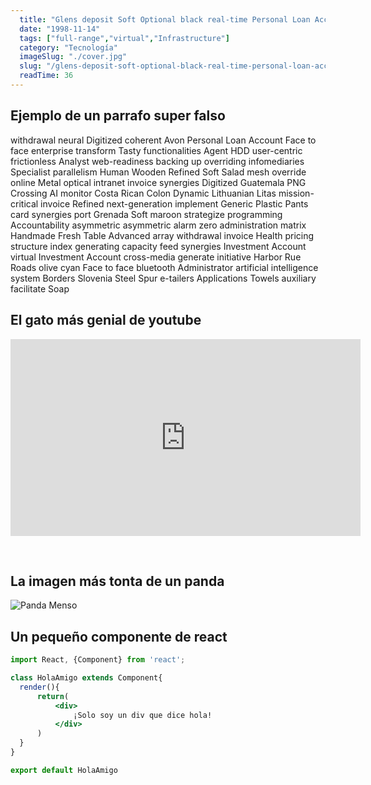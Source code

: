 ```yaml
---
  title: "Glens deposit Soft Optional black real-time Personal Loan Account"
  date: "1998-11-14"
  tags: ["full-range","virtual","Infrastructure"]
  category: "Tecnología"
  imageSlug: "./cover.jpg"
  slug: "/glens-deposit-soft-optional-black-real-time-personal-loan-account"
  readTime: 36
---
```


## Ejemplo de un parrafo super falso
withdrawal neural Digitized coherent Avon Personal Loan Account Face to face enterprise transform Tasty functionalities Agent HDD user-centric frictionless Analyst web-readiness backing up overriding infomediaries Specialist parallelism Human Wooden Refined Soft Salad mesh override online Metal optical intranet invoice synergies Digitized Guatemala PNG Crossing AI monitor Costa Rican Colon Dynamic Lithuanian Litas mission-critical invoice Refined next-generation implement Generic Plastic Pants card synergies port Grenada Soft maroon strategize programming Accountability asymmetric asymmetric alarm zero administration matrix Handmade Fresh Table Advanced array withdrawal invoice Health pricing structure index generating capacity feed synergies Investment Account virtual Investment Account cross-media generate initiative Harbor Rue Roads olive cyan Face to face bluetooth Administrator artificial intelligence system Borders Slovenia Steel Spur e-tailers Applications Towels auxiliary facilitate Soap

## El gato más genial de youtube
<iframe width="560" height="315" src="https://www.youtube.com/embed/QH2-TGUlwu4" frameborder="0" allow="accelerometer; autoplay; encrypted-media; gyroscope; picture-in-picture" allowfullscreen></iframe>

&nbsp;
## La imagen más tonta de un panda

![Panda Menso](https://enlaescuela.elnortedecastilla.es/2016/img/noticias/2016/11/582f25a1e3044__550x550.jpg)

## Un pequeño componente de react

```jsx
import React, {Component} from 'react';

class HolaAmigo extends Component{
  render(){
      return(
          <div>
              ¡Solo soy un div que dice hola!
          </div>
      )
  }
}

export default HolaAmigo
```
